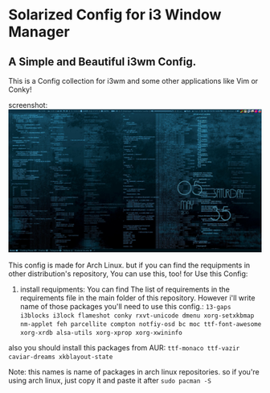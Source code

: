 # Solarized Config for i3 Window Manager
## A Simple and Beautiful i3wm Config.
This is a Config collection for i3wm and some other applications like Vim or Conky!

screenshot:
![i3wm screenshot](./images/screenshots/shot1.jpg)

This config is made for Arch Linux. but if you can find the requipments in other distribution's repository, You can use this, too!
for Use this Config:
1. install requipments:
You can find The list of requirements in the requirements file in the main folder of this repository. However i'll write name of those packages you'll need to use this config.:
`13-gaps i3blocks i3lock flameshot conky rxvt-unicode dmenu xorg-setxkbmap nm-applet feh parcellite compton notfiy-osd bc moc ttf-font-awesome xorg-xrdb alsa-utils xorg-xprop xorg-xwininfo`

also you should install this packages from AUR:
`ttf-monaco ttf-vazir caviar-dreams xkblayout-state`

Note: this names is name of packages in arch linux repositories. so if you're using arch linux, just copy it and paste it after `sudo pacman -S`
